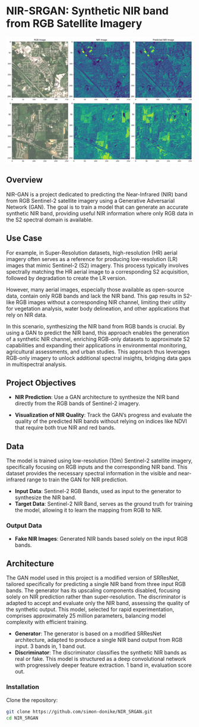 # NIR-SRGAN: Synthetic NIR band from RGB Satellite Imagery
![Sample Result](resources/banner.png)

## Overview

NIR-GAN is a project dedicated to predicting the Near-Infrared (NIR) band from RGB Sentinel-2 satellite imagery using a Generative Adversarial Network (GAN). The goal is to train a model that can generate an accurate synthetic NIR band, providing useful NIR information where only RGB data in the S2 spectral domain is available.

## Use Case
For example, in Super-Resolution datasets, high-resolution (HR) aerial imagery often serves as a reference for producing low-resolution (LR) images that mimic Sentinel-2 (S2) imagery. This process typically involves spectrally matching the HR aerial image to a corresponding S2 acquisition, followed by degradation to create the LR version.  

However, many aerial images, especially those available as open-source data, contain only RGB bands and lack the NIR band. This gap results in S2-like RGB images without a corresponding NIR channel, limiting their utility for vegetation analysis, water body delineation, and other applications that rely on NIR data.  

In this scenario, synthesizing the NIR band from RGB bands is crucial. By using a GAN to predict the NIR band, this approach enables the generation of a synthetic NIR channel, enriching RGB-only datasets to approximate S2 capabilities and expanding their applications in environmental monitoring, agricultural assessments, and urban studies. This approach thus leverages RGB-only imagery to unlock additional spectral insights, bridging data gaps in multispectral analysis.  

## Project Objectives

- **NIR Prediction**: Use a GAN architecture to synthesize the NIR band directly from the RGB bands of Sentinel-2 imagery.
  
- **Visualization of NIR Quality**: Track the GAN’s progress and evaluate the quality of the predicted NIR bands without relying on indices like NDVI that require both true NIR and red bands.

## Data
The model is trained using low-resolution (10m) Sentinel-2 satellite imagery, specifically focusing on RGB inputs and the corresponding NIR band. This dataset provides the necessary spectral information in the visible and near-infrared range to train the GAN for NIR prediction.
- **Input Data**: Sentinel-2 RGB Bands, used as input to the generator to synthesize the NIR band.
- **Target Data**: Sentinel-2 NIR Band, serves as the ground truth for training the model, allowing it to learn the mapping from RGB to NIR.


### Output Data
- **Fake NIR Images**: Generated NIR bands based solely on the input RGB bands.

## Architecture
The GAN model used in this project is a modified version of SRResNet, tailored specifically for predicting a single NIR band from three input RGB bands. The generator has its upscaling components disabled, focusing solely on NIR prediction rather than super-resolution. The discriminator is adapted to accept and evaluate only the NIR band, assessing the quality of the synthetic output. This model, selected for rapid experimentation, comprises approximately 25 million parameters, balancing model complexity with efficient training.

- **Generator**: The generator is based on a modified SRResNet architecture, adapted to produce a single NIR band output from RGB input. 3 bands in, 1 band out.
- **Discriminator**: The discriminator classifies the synthetic NIR bands as real or fake. This model is structured as a deep convolutional network with progressively deeper feature extraction. 1 band in, evaluation score out.

### Installation

Clone the repository:

```bash
git clone https://github.com/simon-donike/NIR_SRGAN.git
cd NIR_SRGAN
